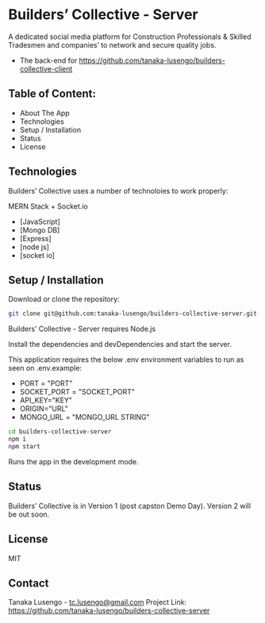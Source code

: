 # Builders’ Collective - Server

A dedicated social media platform for Construction Professionals & Skilled Tradesmen and companies’ to network and secure quality jobs.
- The back-end for https://github.com/tanaka-lusengo/builders-collective-client

## Table of Content:
- About The App
- Technologies
- Setup / Installation 
- Status
- License

## Technologies

Builders’ Collective uses a number of technoloies to work properly:

MERN Stack + Socket.io
- [JavaScript]
- [Mongo DB] 
- [Express] 
- [node js] 
- [socket io] 

## Setup / Installation

Download or clone the repository: 
```sh
git clone git@github.com:tanaka-lusengo/builders-collective-server.git
```
Builders’ Collective - Server requires Node.js 

Install the dependencies and devDependencies and start the server.

This application requires the below .env environment variables to run as seen on .env.example:

- PORT = "PORT"
- SOCKET_PORT = "SOCKET_PORT"
- API_KEY="KEY"
- ORIGIN="URL"
- MONGO_URL = "MONGO_URL STRING"


```sh
cd builders-collective-server
npm i
npm start
```

Runs the app in the development mode.

## Status
Builders’ Collective is in Version 1 (post capston Demo Day). Version 2 will be out soon.

## License

MIT

## Contact
Tanaka Lusengo - tc.lusengo@gmail.com
Project Link: https://github.com/tanaka-lusengo/builders-collective-server
